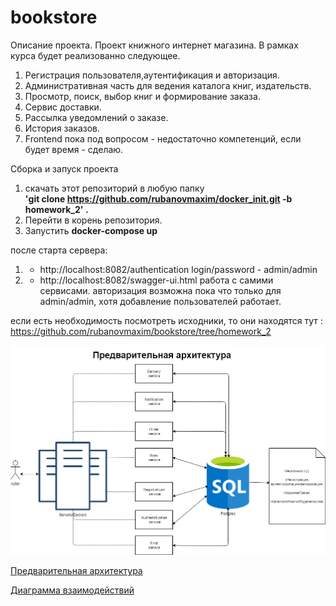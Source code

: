 # bookstore
Описание проeкта.
Проект книжного интернет магазина.
В рамках курса будет реализованно следующее.
1. Регистрация пользователя,аутентификация и авторизация.
2. Административная часть для ведения каталога книг, издательств.
3. Просмотр, поиск, выбор книг и формирование заказа.
4. Сервис доставки.
5. Рассылка уведомлений о заказе.
6. История заказов.
7. Frontend пока под вопросом - недостаточно компетенций, если будет время - сделаю.


Сборка и запуск проекта
1. скачать этот репозиторий в любую папку<br>
 <b>'git clone https://github.com/rubanovmaxim/docker_init.git -b homework_2' .<br></b>
2. Перейти в корень репозитория.
3. Запустить <b>docker-compose up</b>

после старта сервера:
 1. - http://localhost:8082/authentication
    login/password -  admin/admin
 2. - http://localhost:8082/swagger-ui.html
     работа с самими сервисами.
     авторизация возможна пока что только для  admin/admin, хотя добавление пользователей работает.


если есть необходимость посмотреть исходники, то они находятся тут :
       https://github.com/rubanovmaxim/bookstore/tree/homework_2
       

![alt text](Architecture_v1.png)

[Предварительная архитектура](Architecture_v1.png)

[Диаграмма взаимодействий](BookStore.png)




